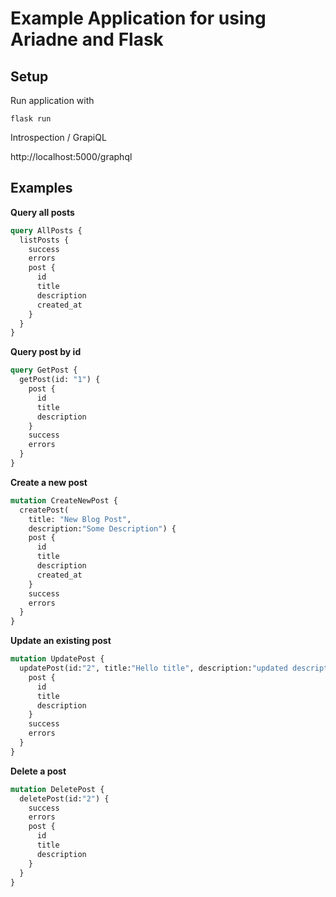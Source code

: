 # Example Application for using Ariadne and Flask

## Setup

Run application with 

```
flask run
```

Introspection / GrapiQL

http://localhost:5000/graphql

## Examples

**Query all posts**

```graphql
query AllPosts {
  listPosts {
    success
    errors
    post {
      id
      title 
      description
      created_at
    }
  }
}
```

**Query post by id**

```graphql
query GetPost {
  getPost(id: "1") {
    post {
      id
      title
      description
    }
    success
    errors
  }
}
```

**Create a new post**

```graphql
mutation CreateNewPost {
  createPost(
    title: "New Blog Post", 
    description:"Some Description") {
    post {
      id
      title
      description
      created_at
    }
    success
    errors
  }
}
```

**Update an existing post**

```graphql
mutation UpdatePost {
  updatePost(id:"2", title:"Hello title", description:"updated description") {
    post {
      id
      title
      description
    }
    success
    errors
  }
}
```

**Delete a post**

```graphql
mutation DeletePost {
  deletePost(id:"2") {
    success
    errors    
    post {
      id
      title
      description
    }
  }
}
```
